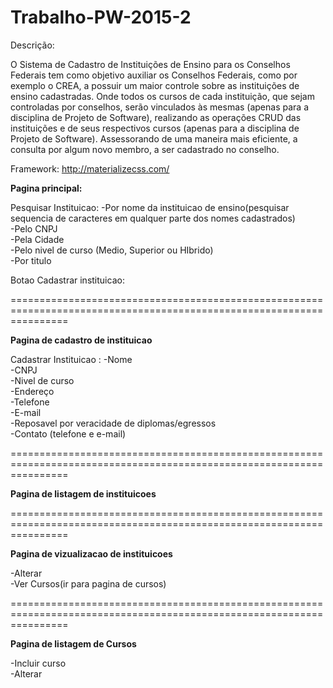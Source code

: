 # Trabalho-PW-2015-2
Descrição:

O Sistema de Cadastro de Instituições de Ensino para os Conselhos Federais tem como objetivo auxiliar os Conselhos Federais, como por exemplo o CREA, a possuir um maior controle sobre as instituições de ensino cadastradas. Onde todos os cursos de cada instituição, que sejam controladas por conselhos, serão vinculados às mesmas (apenas para a disciplina de Projeto de Software), realizando as operações CRUD das instituições e de seus respectivos cursos (apenas para a disciplina de Projeto de Software). Assessorando de uma maneira mais eficiente, a consulta por algum novo membro, a ser cadastrado no conselho.

Framework: http://materializecss.com/


<b>Pagina principal:</b>


Pesquisar Instituicao:
  -Por nome da instituicao  de ensino(pesquisar sequencia de caracteres em qualquer parte dos nomes cadastrados)<br>
  -Pelo CNPJ<br>
  -Pela Cidade<br>
  -Pelo nivel de curso (Medio, Superior ou HIbrido)<br>
  -Por titulo<br>

Botao Cadastrar instituicao:

======================================================================================================================
  
<b>Pagina de cadastro de instituicao</b>


Cadastrar Instituicao :
  -Nome<br>
  -CNPJ<br>
  -Nivel de curso<br>
  -Endereço<br>
  -Telefone<br>
  -E-mail<br>
  -Reposavel por veracidade de diplomas/egressos<br>
  -Contato (telefone e e-mail)<br>
  
======================================================================================================================
  
<b>Pagina de listagem de instituicoes</b>

======================================================================================================================

<b>Pagina de vizualizacao de instituicoes</b>


 -Alterar<br>
 -Ver Cursos(ir para pagina de cursos)<br>


======================================================================================================================

<b>Pagina de listagem de Cursos</b>

-Incluir curso<br>
-Alterar<br>


